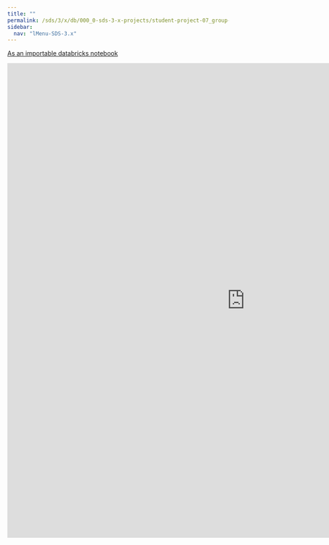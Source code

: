 ```yaml
---
title: ""
permalink: /sds/3/x/db/000_0-sds-3-x-projects/student-project-07_group-MathAtKTH/02_Data_Processing/
sidebar:
  nav: "lMenu-SDS-3.x"
---
```


[As an importable databricks notebook](https://lamastex.github.io/scalable-data-science/sds/3/x/db/000_0-sds-3-x-projects/student-project-07_group-MathAtKTH/02_Data_Processing.html)

<iframe src="https://lamastex.github.io/scalable-data-science/sds/3/x/db/000_0-sds-3-x-projects/student-project-07_group-MathAtKTH/02_Data_Processing.html" width="1080" height="1080" frameborder="0"></iframe>
